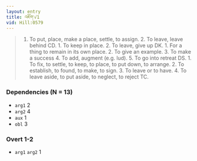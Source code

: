 ```yaml
---
layout: entry
title: འཇོག་√1
vid: Hill:0579
---
```

> 1. To put, place, make a place, settle, to assign. 2. To leave, leave behind CD. 1. To keep in place. 2. To leave, give up DK. 1. For a thing to remain in its own place. 2. To give an example. 3. To make a success 4. To add, augment (e.g. lud). 5. To go into retreat DS. 1. To fix, to settle, to keep, to place, to put down, to arrange. 2. To establish, to found, to make, to sign. 3. To leave or to have. 4. To leave aside, to put aside, to neglect, to reject TC.
### Dependencies (N = 13)
* `arg1` 2
* `arg2` 4
* `aux` 1
* `obl` 3


### Overt 1-2
* `arg1` `arg2` 1
